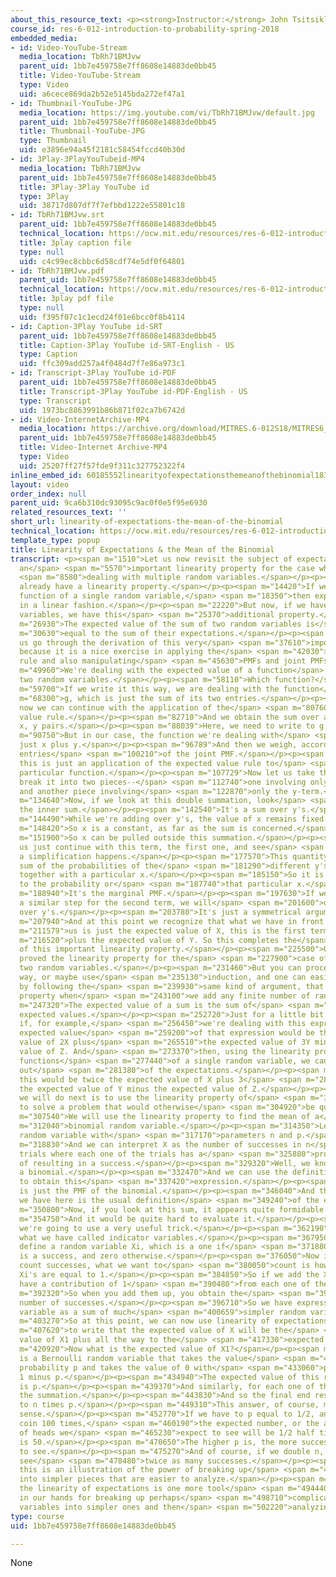 ```yaml
---
about_this_resource_text: <p><strong>Instructor:</strong> John Tsitsiklis</p>
course_id: res-6-012-introduction-to-probability-spring-2018
embedded_media:
- id: Video-YouTube-Stream
  media_location: TbRh71BMJvw
  parent_uid: 1bb7e459758e7ff8608e14883de0bb45
  title: Video-YouTube-Stream
  type: Video
  uid: a6cece869da2b52e5145bda272ef47a1
- id: Thumbnail-YouTube-JPG
  media_location: https://img.youtube.com/vi/TbRh71BMJvw/default.jpg
  parent_uid: 1bb7e459758e7ff8608e14883de0bb45
  title: Thumbnail-YouTube-JPG
  type: Thumbnail
  uid: e3896e94a45f2181c58454fccd40b30d
- id: 3Play-3PlayYouTubeid-MP4
  media_location: TbRh71BMJvw
  parent_uid: 1bb7e459758e7ff8608e14883de0bb45
  title: 3Play-3Play YouTube id
  type: 3Play
  uid: 38717d807df7f7efbbd1222e55801c18
- id: TbRh71BMJvw.srt
  parent_uid: 1bb7e459758e7ff8608e14883de0bb45
  technical_location: https://ocw.mit.edu/resources/res-6-012-introduction-to-probability-spring-2018/part-i-the-fundamentals/linearity-of-expectations-the-mean-of-the-binomial/TbRh71BMJvw.srt
  title: 3play caption file
  type: null
  uid: c4c99ec8cbbc6d58cdf74e5df0f64801
- id: TbRh71BMJvw.pdf
  parent_uid: 1bb7e459758e7ff8608e14883de0bb45
  technical_location: https://ocw.mit.edu/resources/res-6-012-introduction-to-probability-spring-2018/part-i-the-fundamentals/linearity-of-expectations-the-mean-of-the-binomial/TbRh71BMJvw.pdf
  title: 3play pdf file
  type: null
  uid: f395f07c1c1ecd24f01e6bcc0f8b4114
- id: Caption-3Play YouTube id-SRT
  parent_uid: 1bb7e459758e7ff8608e14883de0bb45
  title: Caption-3Play YouTube id-SRT-English - US
  type: Caption
  uid: ffc309add257a4f0484d7f7e86a973c1
- id: Transcript-3Play YouTube id-PDF
  parent_uid: 1bb7e459758e7ff8608e14883de0bb45
  title: Transcript-3Play YouTube id-PDF-English - US
  type: Transcript
  uid: 1973bc8863991b86b871f02ca7b6742d
- id: Video-InternetArchive-MP4
  media_location: https://archive.org/download/MITRES.6-012S18/MITRES6_012S18_L06-08_300k.mp4
  parent_uid: 1bb7e459758e7ff8608e14883de0bb45
  title: Video-Internet Archive-MP4
  type: Video
  uid: 25207ff27f57fde9f311c327752322f4
inline_embed_id: 60185552linearityofexpectationsthemeanofthebinomial18385812
layout: video
order_index: null
parent_uid: 9ca6b310dc93095c9ac0f0e5f95e6930
related_resources_text: ''
short_url: linearity-of-expectations-the-mean-of-the-binomial
technical_location: https://ocw.mit.edu/resources/res-6-012-introduction-to-probability-spring-2018/part-i-the-fundamentals/linearity-of-expectations-the-mean-of-the-binomial
template_type: popup
title: Linearity of Expectations & the Mean of the Binomial
transcript: <p><span m="1510">Let us now revisit the subject of expectations and develop
  an</span> <span m="5570">important linearity property for the case where we're</span>
  <span m="8580">dealing with multiple random variables.</span></p><p><span m="11330">We
  already have a linearity property.</span></p><p><span m="14420">If we have a linear
  function of a single random variable,</span> <span m="18350">then expectations behave
  in a linear fashion.</span></p><p><span m="22220">But now, if we have multiple random
  variables, we have this</span> <span m="25370">additional property.</span></p><p><span
  m="26930">The expected value of the sum of two random variables is</span> <span
  m="30630">equal to the sum of their expectations.</span></p><p><span m="34340">Let
  us go through the derivation of this very</span> <span m="37610">important fact
  because it is a nice exercise in applying the</span> <span m="42030">expected value
  rule and also manipulating</span> <span m="45630">PMFs and joint PMFs.</span></p><p><span
  m="49960">We're dealing with the expected value of a function</span> <span m="54740">of
  two random variables.</span></p><p><span m="58110">Which function?</span></p><p><span
  m="59700">If we write it this way, we are dealing with the function</span> <span
  m="68300">g, which is just the sum of its two entries.</span></p><p><span m="77230">So
  now we can continue with the application of the</span> <span m="80760">expected
  value rule.</span></p><p><span m="82710">And we obtain the sum over all possible
  x, y pairs.</span></p><p><span m="88039">Here, we need to write to g of x,y.</span></p><p><span
  m="90750">But in our case, the function we're dealing with</span> <span m="93759">is
  just x plus y.</span></p><p><span m="96789">And then we weigh, according to the
  entries</span> <span m="100210">of the joint PMF.</span></p><p><span m="101580">So
  this is just an application of the expected value rule to</span> <span m="105289">this
  particular function.</span></p><p><span m="107729">Now let us take this sum and
  break it into two pieces--</span> <span m="112740">one involving only the x-term,
  and another piece involving</span> <span m="122870">only the y-term.</span></p><p><span
  m="134640">Now, if we look at this double summation, look</span> <span m="140850">at
  the inner sum.</span></p><p><span m="142540">It's a sum over y's.</span></p><p><span
  m="144490">While we're adding over y's, the value of x remains fixed.</span></p><p><span
  m="148420">So x is a constant, as far as the sum is concerned.</span></p><p><span
  m="151900">So x can be pulled outside this summation.</span></p><p><span m="168160">Let
  us just continue with this term, the first one, and see</span> <span m="174930">that
  a simplification happens.</span></p><p><span m="177570">This quantity here is the
  sum of the probabilities of the</span> <span m="181290">different y's that can go
  together with a particular x.</span></p><p><span m="185150">So it is just equal
  to the probability or</span> <span m="187740">that particular x.</span></p><p><span
  m="188940">It's the marginal PMF.</span></p><p><span m="197630">If we carry out
  a similar step for the second term, we will</span> <span m="201600">obtain the sum
  over y's.</span></p><p><span m="203780">It's just a symmetrical argument.</span></p><p><span
  m="207940">And at this point we recognize that what we have in front of</span> <span
  m="211579">us is just the expected value of X, this is the first term,</span> <span
  m="216520">plus the expected value of Y. So this completes the</span> <span m="220170">derivation
  of this important linearity property.</span></p><p><span m="225500">Of course, we
  proved the linearity property for the</span> <span m="227900">case of the sum of
  two random variables.</span></p><p><span m="231460">But you can proceed in a similar
  way, or maybe use</span> <span m="235130">induction, and one can easily establish,
  by following the</span> <span m="239930">same kind of argument, that we have a linearity
  property when</span> <span m="243100">we add any finite number of random variables.</span></p><p><span
  m="247320">The expected value of a sum is the sum of</span> <span m="249750">the
  expected values.</span></p><p><span m="252720">Just for a little bit of practice,
  if, for example,</span> <span m="256450">we're dealing with this expression, the
  expected value</span> <span m="259200">of that expression would be the expected
  value of 2X plus</span> <span m="265510">the expected value of 3Y minus the expected
  value of Z. And</span> <span m="273370">then, using the linearity property for linear
  functions</span> <span m="277440">of a single random variable, we can pull the constants
  out</span> <span m="281380">of the expectations.</span></p><p><span m="282510">And
  this would be twice the expected value of X plus 3</span> <span m="286330">times
  the expected value of Y minus the expected value of Z.</span></p><p><span m="296380">What
  we will do next is to use the linearity property of</span> <span m="300160">expectations
  to solve a problem that would otherwise</span> <span m="304920">be quite difficult.</span></p><p><span
  m="307540">We will use the linearity property to find the mean of a</span> <span
  m="312040">binomial random variable.</span></p><p><span m="314350">Let X be a binomial
  random variable with</span> <span m="317170">parameters n and p.</span></p><p><span
  m="318830">And we can interpret X as the number of successes in n</span> <span m="322780">independent
  trials where each one of the trials has a</span> <span m="325880">probability p
  of resulting in a success.</span></p><p><span m="329320">Well, we know the PMF of
  a binomial.</span></p><p><span m="332470">And we can use the definition of expectation
  to obtain this</span> <span m="337420">expression.</span></p><p><span m="338690">This
  is just the PMF of the binomial.</span></p><p><span m="346040">And therefore, what
  we have here is the usual definition</span> <span m="349240">of the expected value.</span></p><p><span
  m="350800">Now, if you look at this sum, it appears quite formidable.</span></p><p><span
  m="354750">And it would be quite hard to evaluate it.</span></p><p><span m="358390">Instead,
  we're going to use a very useful trick.</span></p><p><span m="362190">We will employ
  what we have called indicator variables.</span></p><p><span m="367950">So let's
  define a random variable Xi, which is a one if</span> <span m="371880">the ith trial
  is a success, and zero otherwise.</span></p><p><span m="376050">Now if we want to
  count successes, what we want to</span> <span m="380050">count is how many of the
  Xi's are equal to 1.</span></p><p><span m="384850">So if we add the Xi's, this will
  have a contribution of 1</span> <span m="390480">from each one of the successes.</span></p><p><span
  m="392320">So when you add them up, you obtain the</span> <span m="394490">total
  number of successes.</span></p><p><span m="396710">So we have expressed a random
  variable as a sum of much</span> <span m="400659">simpler random variables.</span></p><p><span
  m="403270">So at this point, we can now use linearity of expectations</span> <span
  m="407620">to write that the expected value of X will be the</span> <span m="411400">expected
  value of X1 plus all the way to the</span> <span m="417330">expected value of Xn.</span></p><p><span
  m="420920">Now what is the expected value of X1?</span></p><p><span m="425180">It
  is a Bernoulli random variable that takes the value</span> <span m="428920">1 with
  probability p and takes the value of 0 with</span> <span m="433060">probability
  1 minus p.</span></p><p><span m="434940">The expected value of this random variable
  is p.</span></p><p><span m="439370">And similarly, for each one of these terms in
  the summation.</span></p><p><span m="443830">And so the final end result is equal
  to n times p.</span></p><p><span m="449310">This answer, of course, makes also intuitive
  sense.</span></p><p><span m="452770">If we have to p equal to 1/2, and we toss a
  coin 100 times,</span> <span m="460190">the expected number, or the average number,
  of heads we</span> <span m="465230">expect to see will be 1/2 half times 100, which
  is 50.</span></p><p><span m="470650">The higher p is, the more successes we expect
  to see.</span></p><p><span m="475270">And of course, if we double n, we expect to
  see</span> <span m="478480">twice as many successes.</span></p><p><span m="481120">So
  this is an illustration of the power of breaking up</span> <span m="485760">problems
  into simpler pieces that are easier to analyze.</span></p><p><span m="490150">And
  the linearity of expectations is one more tool</span> <span m="494440">that we have
  in our hands for breaking up perhaps</span> <span m="498710">complicated random
  variables into simpler ones and then</span> <span m="502220">analyzing them separately.</span></p><p>&nbsp;</p>
type: course
uid: 1bb7e459758e7ff8608e14883de0bb45

---
```

None